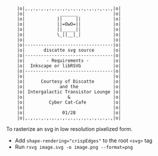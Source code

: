         |o|,.,.,.,.,.,.,.,.,.,.,.,.,.,.,.,.,|o|
        |o|             _______             |o|
        |o|            ||     ||            |o|
        |o|            ||=OwO=||            |o|
        |o|            ||_____||            |o|
        |o|            \_||__|_|            |o|
        |o|                                 |o|
        |o|---------------------------------|o|
        |o|       discatte svg source       |o|
        |o|---------------------------------|o|
        |o|        - Requirements -         |o|
        |o|  Inkscape or libRSVG            |o|
        |o|---------------------------------|o|
        |o|                                 |o|
        |o|      Courtesy of Discatte       |o|
        |o|             and the             |o|
        |o| Intergalactic Transistor Lounge |o|
        |o|                &                |o|
        |o|         Cyber Cat-Cafe          |o|
        |o|                                 |o|
        |o|              01/28              |o|
        |o|,.,.,.,.,.,.,.,.,.,.,.,.,.,.,.,.,|o|

To rasterize an svg in low resolution pixelized form.
* Add `shape-rendering="crispEdges"` to the root `<svg>` tag
* Run `rsvg image.svg -o image.png --format=png`
